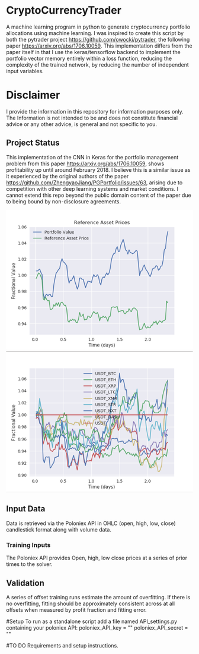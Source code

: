 # CryptoCurrencyTrader
A machine learning program in python to generate cryptocurrency portfolio allocations using machine learning.
I was inspired to create this script by both the pytrader project https://github.com/owocki/pytrader, the following paper https://arxiv.org/abs/1706.10059. This implementation differs from the paper itself in that I use the keras/tensorflow backend to implement the portfolio vector memory entirely within a loss function, reducing the complexity of the trained network, by reducing the number of independent input variables.

# Disclaimer
I provide the information in this repository for information purposes only. The Information is not intended to be and does not constitute financial advice or any other advice, is general and not specific to you.

## Project Status
This implementation of the CNN in Keras for the portfolio management problem from this paper https://arxiv.org/abs/1706.10059, shows profitability up until around February 2018. I believe this is a similar issue as it experienced by the original authors of the paper https://github.com/ZhengyaoJiang/PGPortfolio/issues/63, arising due to competition with other deep learning systems and market conditions. I cannot extend this repo beyond the public domain content of the paper due to being bound by non-disclosure agreements.


![Alt text](FittingExample1.png?raw=true "Optional Title")
![Alt text](FittingExample2.png?raw=true "Optional Title")


## Input Data
Data is retrieved via the Poloniex API in OHLC (open, high, low, close) candlestick format along with volume data.

### Training Inputs
The Poloniex API provides Open, high, low close prices at a series of prior times to the solver.

## Validation
A series of offset training runs estimate the amount of overfitting. If there is no overfitting, fitting should be approximately consistent across at all offsets when measured by profit fraction and fitting error.

#Setup
To run as a standalone script add a file named API_settings.py containing your poloniex API:
poloniex_API_key = ""
poloniex_API_secret = ""

#TO DO
Requirements and setup instructions.

